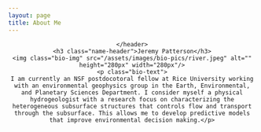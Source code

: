 ```yaml
---
layout: page
title: About Me
---
```

<!-- Global site tag (gtag.js) - Google Analytics -->
<script async src="https://www.googletagmanager.com/gtag/js?id=UA-146764207-1"></script>
<script>
  window.dataLayer = window.dataLayer || [];
  function gtag(){dataLayer.push(arguments);}
  gtag('js', new Date());

  gtag('config', 'UA-146764207-1');
</script>


<!-- Post -->
<section class="post">
    <header class="major">

    </header>
    <h3 class="name-header">Jeremy Patterson</h3>
    <img class="bio-img" src="/assets/images/bio-pics/river.jpeg" alt="" height="280px" width="280px"/>
    <p class="bio-text">
    I am currently an NSF postdocotoral fellow at Rice University working with an environmental geophysics group in the Earth, Environmental, and Planetary Sciences Department. I consider myself a physical hydrogeologist with a research focus on characterizing the heterogeneous subsurface structures that controls flow and transport through the subsurface. This allows me to develop predictive models that improve environmental decision making.</p>

</section>
